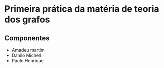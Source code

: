 # Primeira prática da matéria de teoria dos grafos
## Componentes
* Amadeu martim
* Danilo Michell
* Paulo Henrique
